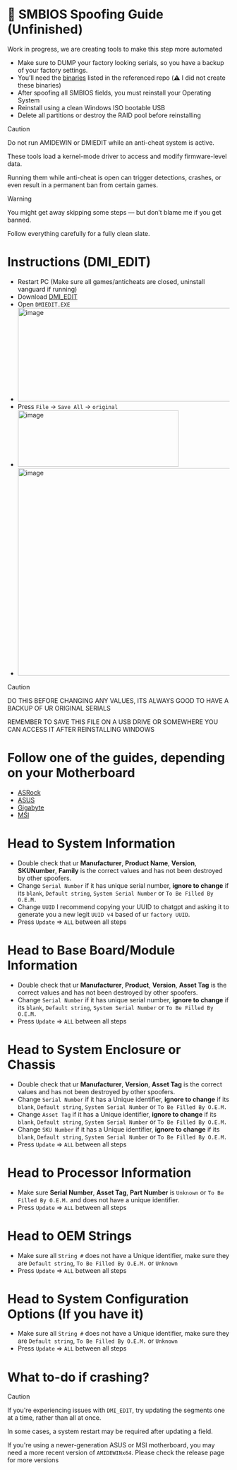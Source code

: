 # 🧬 SMBIOS Spoofing Guide (Unfinished)
Work in progress, we are creating tools to make this step more automated

- Make sure to DUMP your factory looking serials, so you have a backup of your factory settings.
- You’ll need the [binaries](https://github.com/GoofyNest/HardwareSpoofing/releases/tag/release) listed in the referenced repo (⚠️ I did not create these binaries)
- After spoofing all SMBIOS fields, you must reinstall your Operating System
- Reinstall using a clean Windows ISO bootable USB
- Delete all partitions or destroy the RAID pool before reinstalling

> [!CAUTION]
> Do not run AMIDEWIN or DMIEDIT while an anti-cheat system is active.
>
> These tools load a kernel-mode driver to access and modify firmware-level data.
>
> Running them while anti-cheat is open can trigger detections, crashes, or even result in a permanent ban from certain games.

> [!WARNING]
> You might get away skipping some steps — but don’t blame me if you get banned.
> 
> Follow everything carefully for a fully clean slate.

# Instructions (DMI_EDIT)
- Restart PC (Make sure all games/anticheats are closed, uninstall vanguard if running)
- Download [DMI_EDIT](https://github.com/GoofyNest/HardwareSpoofing/releases/download/release/DMI_EDIT.rar)
- Open `DMIEDIT.EXE`
- <img width="521" height="212" alt="image" src="https://github.com/user-attachments/assets/4fa378f3-5dc8-4601-9b63-5bcf665753eb" />
- Press `File` -> `Save All` -> `original`
- <img width="364" height="128" alt="image" src="https://github.com/user-attachments/assets/d528c076-3b06-4450-9a12-49ba6257c49b" />
- <img width="567" height="470" alt="image" src="https://github.com/user-attachments/assets/6a3e408e-4854-4a45-a33c-87240497b4ac" />

> [!CAUTION]
> DO THIS BEFORE CHANGING ANY VALUES, ITS ALWAYS GOOD TO HAVE A BACKUP OF UR ORIGINAL SERIALS
>
> REMEMBER TO SAVE THIS FILE ON A USB DRIVE OR SOMEWHERE YOU CAN ACCESS IT AFTER REINSTALLING WINDOWS

# **Follow one of the guides, depending on your Motherboard**
- [ASRock](https://github.com/GoofyNest/HardwareSpoofing/blob/main/Factory-ASRock.md)
- [ASUS](https://github.com/GoofyNest/HardwareSpoofing/blob/main/Factory-ASUS.md)
- [Gigabyte](https://github.com/GoofyNest/HardwareSpoofing/blob/main/Factory-Gigabyte.md)
- [MSI](https://github.com/GoofyNest/HardwareSpoofing/blob/main/Factory-MSI.md)

# Head to **System Information**
- Double check that ur **Manufacturer**, **Product Name**, **Version**, **SKUNumber**, **Family** is the correct values and has not been destroyed by other spoofers.
- Change `Serial Number` if it has unique serial number, **ignore to change** if its `blank`, `Default string`, `System Serial Number` or `To Be Filled By O.E.M.`
- Change `UUID` I recommend copying your UUID to chatgpt and asking it to generate you a new legit `UUID v4` based of ur `factory UUID`.
- Press `Update` => `ALL` between all steps

# Head to **Base Board/Module Information**
- Double check that ur **Manufacturer**, **Product**, **Version**, **Asset Tag** is the correct values and has not been destroyed by other spoofers.
- Change `Serial Number` if it has unique serial number, **ignore to change** if its `blank`, `Default string`, `System Serial Number` or `To Be Filled By O.E.M.`
- Press `Update` => `ALL` between all steps

# Head to **System Enclosure or Chassis**
- Double check that ur **Manufacturer**, **Version**, **Asset Tag** is the correct values and has not been destroyed by other spoofers.
- Change `Serial Number` if it has a Unique identifier, **ignore to change** if its `blank`, `Default string`, `System Serial Number` or `To Be Filled By O.E.M.`
- Change `Asset Tag` if it has a Unique identifier, **ignore to change** if its `blank`, `Default string`, `System Serial Number` or `To Be Filled By O.E.M.`
- Change `SKU Number` if it has a Unique identifier, **ignore to change** if its `blank`, `Default string`, `System Serial Number` or `To Be Filled By O.E.M.`
- Press `Update` => `ALL` between all steps

# Head to **Processor Information**
- Make sure **Serial Number**, **Asset Tag**, **Part Number** is `Unknown` or `To Be Filled By O.E.M.` and does not have a unique identifier.
- Press `Update` => `ALL` between all steps

# Head to **OEM Strings**
- Make sure all `String #` does not have a Unique identifier, make sure they are `Default string`, `To Be Filled By O.E.M.` or `Unknown`
- Press `Update` => `ALL` between all steps

# Head to **System Configuration Options** (If you have it)
- Make sure all `String #` does not have a Unique identifier, make sure they are `Default string`, `To Be Filled By O.E.M.` or `Unknown`
- Press `Update` => `ALL` between all steps

# What to-do if crashing?
> [!CAUTION]
> If you're experiencing issues with `DMI_EDIT`, try updating the segments one at a time, rather than all at once.
>
> In some cases, a system restart may be required after updating a field.
>
> If you're using a newer-generation ASUS or MSI motherboard, you may need a more recent version of `AMIDEWINx64`. Please check the release page for more versions
